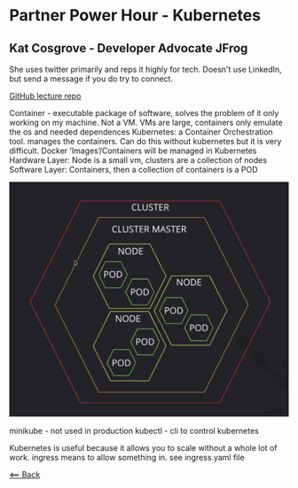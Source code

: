 # Partner Power Hour - Kubernetes

## Kat Cosgrove - Developer Advocate JFrog

She uses twitter primarily and reps it highly for tech. Doesn't use LinkedIn, but send a message if you do try to connect.

[GitHub lecture repo](https://github.com/katcosgrove/kubernetes-intro)

Container - executable package of software, solves the problem of it only working on my machine.
Not a VM. VMs are large, containers only emulate the os and needed dependences
Kubernetes: a Container Orchestration tool. manages the containers. Can do this without kubernetes but it is very difficult. 
Docker ‘Images’/Containers will be managed in Kubernetes
Hardware Layer: Node is a small vm, clusters are a collection of nodes
Software Layer: Containers, then a collection of containers is a POD

![kubernetes-structure](images/kubernetes-structure.png)

minikube - not used in production
kubectl - cli to control kubernetes

Kubernetes is useful because it allows you to scale without a whole lot of work.
ingress means to allow something in. see ingress.yaml file

[<== Back](../README.md)
